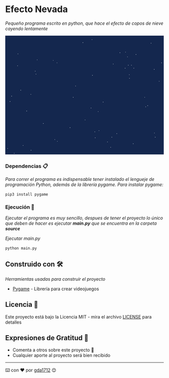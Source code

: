 # Efecto Nevada

_Pequeño programa escrito en python, que hace el efecto de copos de nieve cayendo lentamente_

![Nevada](https://raw.githubusercontent.com/gda1712/efecto-nevada/master/img/copos_nieve.png)


### Dependencias 📋

_Para correr el programa es indispensable tener instalado el lengueje de programación Python, además de la librería pygame. Para instalar pygame:_

```
pip3 install pygame
```

### Ejecución 🔧

_Ejecutar el programa es muy sencillo, despues de tener el proyecto lo único que deben de hacer es ejecutar **main.py** que se encuentra en la carpeta **source**_

_Ejecutar main.py_

```
python main.py
```


## Construido con 🛠️

_Herramientas usadas para construir el proyecto_

* [Pygame](https://www.pygame.org/) - Librería para crear videojuegos


## Licencia 📄

Este proyecto está bajo la Licencia MIT - mira el archivo [LICENSE](LICENSE) para detalles

## Expresiones de Gratitud 🎁

* Comenta a otros sobre este proyecto 📢
* Cualquier aporte al proyecto será bien recibido



---
⌨️ con ❤️ por [gda1712](https://github.com/Villanuevand) 😊
